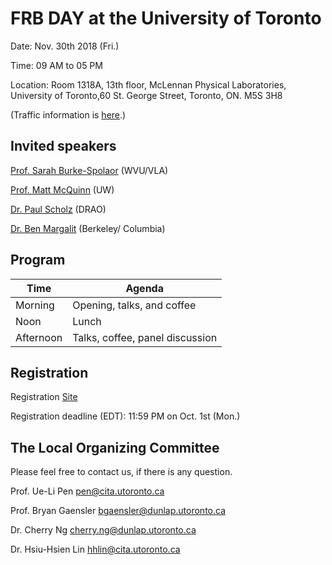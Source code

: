 # FRB DAY at the University of Toronto

Date: Nov. 30th 2018 (Fri.)

Time: 09 AM to 05 PM

Location: Room 1318A, 13th floor, McLennan Physical Laboratories, University of Toronto,60 St. George Street, Toronto, ON. M5S 3H8

(Traffic information is [here](https://www.cita.utoronto.ca/visitor-info/getting-here/).)

## Invited speakers

[Prof. Sarah Burke-Spolaor](https://sarahspolaor.faculty.wvu.edu/) (WVU/VLA)

[Prof. Matt McQuinn](http://faculty.washington.edu/mcquinn/) (UW)

[Dr. Paul Scholz](http://astroherzberg.org/people/paul-scholz/) (DRAO) 

[Dr. Ben Margalit](http://benmargalit.com/) (Berkeley/ Columbia)

## Program

| Time  | Agenda |
| ------------- | ------------- |
| Morning  | Opening, talks, and coffee  |
| Noon     | Lunch  |
| Afternoon| Talks, coffee, panel discussion|

## Registration
Registration [Site](https://docs.google.com/forms/d/e/1FAIpQLSdMkaJhd-QOKtcbXuCjpMLz1-JHSrAzW9dBNBvUaKGUsIUoKQ/viewform)

Registration deadline (EDT):  11:59 PM on Oct. 1st (Mon.)


## The Local Organizing Committee

Please feel free to contact us, if there is any question.

Prof. Ue-Li Pen <pen@cita.utoronto.ca>

Prof. Bryan Gaensler <bgaensler@dunlap.utoronto.ca>

Dr. Cherry Ng <cherry.ng@dunlap.utoronto.ca>

Dr. Hsiu-Hsien Lin <hhlin@cita.utoronto.ca>
